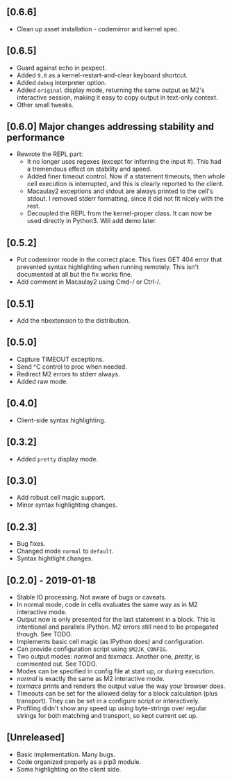 ## [0.6.6]
- Clean up asset installation - codemirror and kernel spec.

## [0.6.5]
- Guard against echo in pexpect.
- Added `9,0` as a kernel-restart-and-clear keyboard shortcut.
- Added `debug` interpreter option.
- Added `original` display mode, returning the same output as M2's interactive session,
  making it easy to copy output in text-only context.
- Other small tweaks.

## [0.6.0] Major changes addressing stability and performance
- Rewrote the REPL part:
    * It no longer uses regexes (except for inferring the input \#).
      This had a tremendous effect on stability and speed.
    * Added finer timeout control.
      Now if a statement timeouts, then whole cell execution is interrupted,
      and this is clearly reported to the client.
    * Macaulay2 exceptions and stdout are always printed to the cell's stdout.
      I removed stderr formatting, since it did not fit nicely with the rest.
    * Decoupled the REPL from the kernel-proper class.
      It can now be used directly in Python3. Will add demo later.

## [0.5.2]
- Put codemirror mode in the correct place.
  This fixes GET 404 error that prevented syntax highlighting when running remotely.
  This isn't documented at all but the fix works fine.
- Add comment in Macaulay2 using Cmd-/ or Ctrl-/.

## [0.5.1]
- Add the nbextension to the distribution.

## [0.5.0]
- Capture TIMEOUT exceptions.
- Send ^C control to proc when needed.
- Redirect M2 errors to stderr always.
- Added raw mode.

## [0.4.0]
- Client-side syntax highlighting.

## [0.3.2]
- Added `pretty` display mode.

## [0.3.0] 
- Add robust cell magic support.
- Minor syntax highlighting changes.

## [0.2.3]
- Bug fixes.
- Changed mode `normal` to `default`.
- Syntax hightlight changes.

## [0.2.0] - 2019-01-18
- Stable IO processing. Not aware of bugs or caveats.
- In normal mode, code in cells evaluates the same way as in M2 interactive mode.
- Output now is only presented for the last statement in a block.
  This is intentional and parallels IPython.
  M2 errors still need to be propagated though. See TODO.
- Implements basic cell magic (as IPython does) and configuration.
- Can provide configuration script using `$M2JK_CONFIG`.
- Two output modes: *normal* and *texmacs*. Another one, *pretty*, is commented out. See TODO.
- Modes can be specified in config file at start up, or during execution.
- *normal* is exactly the same as M2 interactive mode.
- *texmacs* prints and renders the output value the way your browser does.
- Timeouts can be set for the allowed delay for a block calculation (plus transport).
  They can be set in a configure script or interactively.
- Profiling didn't show any speed up using byte-strings over regular strings for 
  both matching and transport, so kept current set up.

## [Unreleased]
- Basic implementation. Many bugs.
- Code organized properly as a pip3 module.
- Some highlighting on the client side.
